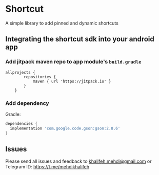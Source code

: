 # Shortcut
A simple library to add pinned and dynamic shortcuts

## Integrating the shortcut sdk into your android app
### Add jitpack maven repo to app module's `build.gradle`

```
allprojects {
        repositories {
            maven { url 'https://jitpack.io' }
        }
    }
```
### Add dependency

Gradle:
```gradle
dependencies {
  implementation 'com.google.code.gson:gson:2.8.6'
}
```

## Issues

Please send all issues and feedback to khalifeh.mehdi@gmail.com or Telegram ID: https://t.me/mehdikhalifeh

